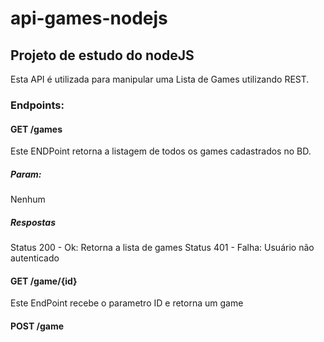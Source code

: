 # api-games-nodejs

## Projeto de estudo do nodeJS

Esta API é utilizada para manipular uma Lista de Games utilizando REST.

### Endpoints:
#### GET /games
Este ENDPoint retorna a listagem de todos os games cadastrados no BD.
##### Param: 
Nenhum
##### Respostas
Status 200 - Ok: Retorna a lista de games
Status 401 - Falha: Usuário não autenticado

#### GET /game/{id}
Este EndPoint recebe o parametro ID e retorna um game
#### POST /game

